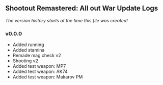 ## Shootout Remastered: All out War Update Logs
_The version history starts at the time this file was created!_

### v0.0.0
- Added running
- Added stamina
- Remade mag check v2
- Shooting v2
- Added test weapon: MP7
- Added test weapon: AK74
- Added test weapon: Makarov PM
